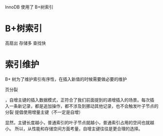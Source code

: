 
# 

InnoDB 使用了 B+树索引


# B+树索引

高扇出 存储多 查找快 




# 索引维护

B+ 树为了维护索引有序性，在插入新值的时候需要做必要的维护

页分裂

，自增主键的插入数据模式，正符合了我们前面提到的递增插入的场景。每次插 入一条新记录，都是追加操作，都不涉及到挪动其他记录，也不会触发叶子节点的分裂
提倡使用增量主键（不一定是自增）

显然，主键长度越小，普通索引的叶子节点就越小，普通索引占用的空间也就越小。
所以，从性能和存储空间方面考量，自增主键往往是更合理的选择。

